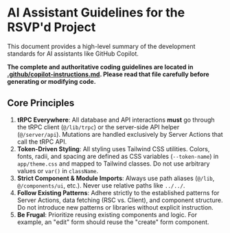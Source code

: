 # AI Assistant Guidelines for the RSVP'd Project

This document provides a high-level summary of the development standards for AI assistants like GitHub Copilot.

**The complete and authoritative coding guidelines are located in [.github/copilot-instructions.md](./.github/copilot-instructions.md). Please read that file carefully before generating or modifying code.**

## Core Principles

1.  **tRPC Everywhere**: All database and API interactions **must** go through the tRPC client (`@/lib/trpc`) or the server-side API helper (`@/server/api`). Mutations are handled exclusively by Server Actions that call the tRPC API.
2.  **Token-Driven Styling**: All styling uses Tailwind CSS utilities. Colors, fonts, radii, and spacing are defined as CSS variables (`--token-name`) in `app/theme.css` and mapped to Tailwind classes. Do not use arbitrary values or `var()` in `className`.
3.  **Strict Component & Module Imports**: Always use path aliases (`@/lib`, `@/components/ui`, etc.). Never use relative paths like `../../`.
4.  **Follow Existing Patterns**: Adhere strictly to the established patterns for Server Actions, data fetching (RSC vs. Client), and component structure. Do not introduce new patterns or libraries without explicit instruction.
5.  **Be Frugal**: Prioritize reusing existing components and logic. For example, an "edit" form should reuse the "create" form component.